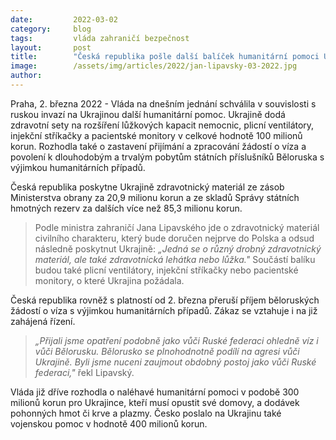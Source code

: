 ```yaml
---
date:         2022-03-02
category:     blog
tags:         vláda zahraničí bezpečnost 
layout:       post
title:        "Česká republika pošle další balíček humanitární pomoci Ukrajině, vláda schválila dar v podobě zdravotního materiálu za víc než 100 milionů korun"
image:        /assets/img/articles/2022/jan-lipavsky-03-2022.jpg
author:       
---
```


Praha, 2. března 2022 - Vláda na dnešním jednání schválila v souvislosti s ruskou invazí na Ukrajinou další humanitární pomoc. Ukrajině dodá zdravotní sety na rozšíření lůžkových kapacit nemocnic, plicní ventilátory, injekční stříkačky a pacientské monitory v celkové hodnotě 100 milionů korun. Rozhodla také o zastavení přijímání a zpracování žádostí o víza a povolení k dlouhodobým a trvalým pobytům státních příslušníků Běloruska s výjimkou humanitárních případů.

Česká republika poskytne Ukrajině zdravotnický materiál ze zásob Ministerstva obrany za 20,9 milionu korun a ze skladů Správy státních hmotných rezerv za dalších více než 85,3 milionu korun. 

> Podle ministra zahraničí Jana Lipavského jde o zdravotnický materiál civilního charakteru, který bude doručen nejprve do Polska a odsud následně poskytnut Ukrajině: *„Jedná se o různý drobný zdravotnický materiál, ale také zdravotnická lehátka nebo lůžka."* Součástí balíku budou také plicní ventilátory, injekční stříkačky nebo pacientské monitory, o které Ukrajina požádala. 

Česká republika rovněž s platností od 2. března přeruší příjem běloruských žádostí o víza s výjimkou humanitárních případů. Zákaz se vztahuje i na již zahájená řízení.

> *„Přijali jsme opatření podobně jako vůči Ruské federaci ohledně víz i vůči Bělorusku. Bělorusko se plnohodnotně podílí na agresi vůči Ukrajině. Byli jsme nuceni zaujmout obdobný postoj jako vůči Ruské federaci,"* řekl Lipavský.

Vláda již dříve rozhodla o naléhavé humanitární pomoci v podobě 300 milionů korun pro Ukrajince, kteří musí opustit své domovy, a dodávek pohonných hmot či krve a plazmy. Česko poslalo na Ukrajinu také vojenskou pomoc v hodnotě 400 milionů korun.

